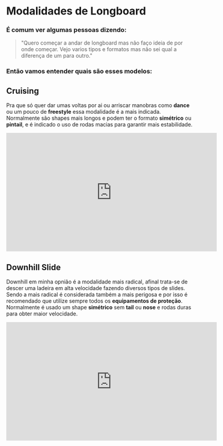 # Modalidades de Longboard

### É comum ver algumas pessoas dizendo:

>"Quero começar a andar de longboard mas não faço ideia de por onde começar. Vejo varios tipos e formatos mas não sei qual a diferença de um para outro."

### Então vamos entender quais são esses modelos:

## Cruising

Pra que só quer dar umas voltas por ai ou arriscar manobras como **dance** ou um pouco de **freestyle** essa modalidade é a mais indicada. Normalmente são shapes mais longos e podem ter o formato **simétrico** ou **pintail**, e é indicado o uso de rodas macias para garantir mais estabilidade.

<iframe width="560" height="315" src="https://www.youtube.com/embed/2LHlEL8fCZQ" frameborder="0" allowfullscreen></iframe>

## Downhill Slide

Downhill em minha opnião é a modalidade mais radical, afinal trata-se de descer uma ladeira em alta velocidade fazendo diversos tipos de slides. Sendo a mais radical é considerada também a mais perigosa e por isso é recomendado que utilize sempre todos os **equipamentos de proteção**. Normalmente é usado um shape **simétrico** sem **tail** ou **nose** e rodas duras para obter maior velocidade.

<iframe width="560" height="315" src="https://www.youtube.com/embed/EgrJZZQAq30" frameborder="0" allowfullscreen></iframe>


